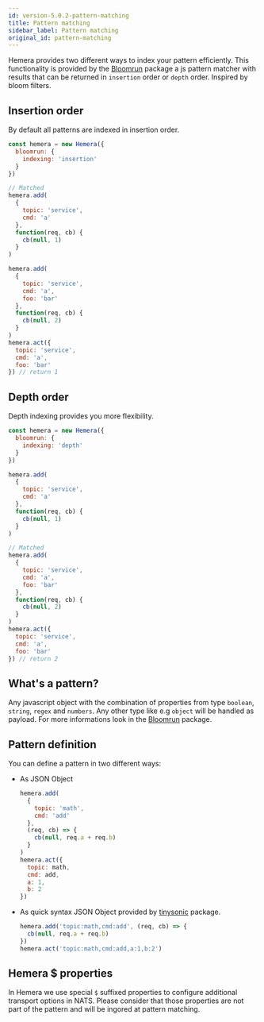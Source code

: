 ```yaml
---
id: version-5.0.2-pattern-matching
title: Pattern matching
sidebar_label: Pattern matching
original_id: pattern-matching
---
```


Hemera provides two different ways to index your pattern efficiently. This functionality is provided by the [Bloomrun](https://github.com/mcollina/bloomrun) package a js pattern matcher with results that can be returned in `insertion` order or `depth` order. Inspired by bloom filters.

## Insertion order

By default all patterns are indexed in insertion order.

```js
const hemera = new Hemera({
  bloomrun: {
    indexing: 'insertion'
  }
})

// Matched
hemera.add(
  {
    topic: 'service',
    cmd: 'a'
  },
  function(req, cb) {
    cb(null, 1)
  }
)

hemera.add(
  {
    topic: 'service',
    cmd: 'a',
    foo: 'bar'
  },
  function(req, cb) {
    cb(null, 2)
  }
)
hemera.act({
  topic: 'service',
  cmd: 'a',
  foo: 'bar'
}) // return 1
```

## Depth order

Depth indexing provides you more flexibility.

```js
const hemera = new Hemera({
  bloomrun: {
    indexing: 'depth'
  }
})

hemera.add(
  {
    topic: 'service',
    cmd: 'a'
  },
  function(req, cb) {
    cb(null, 1)
  }
)

// Matched
hemera.add(
  {
    topic: 'service',
    cmd: 'a',
    foo: 'bar'
  },
  function(req, cb) {
    cb(null, 2)
  }
)
hemera.act({
  topic: 'service',
  cmd: 'a',
  foo: 'bar'
}) // return 2
```

## What's a pattern?

Any javascript object with the combination of properties from type `boolean`, `string`, `regex` and `numbers`. Any other type like e.g `object` will be handled as payload. For more informations look in the [Bloomrun](https://github.com/mcollina/bloomrun) package.

## Pattern definition

You can define a pattern in two different ways:

* As JSON Object

  ```js
  hemera.add(
    {
      topic: 'math',
      cmd: 'add'
    },
    (req, cb) => {
      cb(null, req.a + req.b)
    }
  )
  hemera.act({
    topic: math,
    cmd: add,
    a: 1,
    b: 2
  })
  ```

* As quick syntax JSON Object provided by [tinysonic](https://github.com/mcollina/tinysonic) package.
  ```js
  hemera.add('topic:math,cmd:add', (req, cb) => {
    cb(null, req.a + req.b)
  })
  hemera.act('topic:math,cmd:add,a:1,b:2')
  ```

## Hemera $ properties

In Hemera we use special `$` suffixed properties to configure additional transport options in NATS. Please consider that those properties are not part of the pattern and will be ingored at pattern matching.
